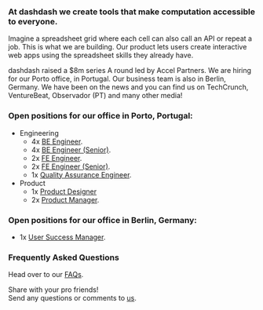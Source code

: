 ### At dashdash we create tools that make computation accessible to everyone.

Imagine a spreadsheet grid where each cell can also call an API or repeat a job. This is what we are building. Our product lets users create interactive web apps using the spreadsheet skills they already have. 

dashdash raised a $8m series A round led by Accel Partners. We are hiring for our Porto office, in Portugal. Our business team is also in Berlin, Germany. We have been on the news and you can find us on TechCrunch, VentureBeat, Observador (PT) and many other media!

### Open positions for our office in Porto, Portugal:
* Engineering
   * 4x [BE Engineer](/job%20descriptions/BE%20engineer.md).
   * 4x [BE Engineer (Senior)](/job%20descriptions/BE%20engineer%20(senior).md).
   * 2x [FE Engineer](/job%20descriptions/FE%20engineer.md).
   * 2x [FE Engineer (Senior)](/job%20descriptions/FE%20engineer%20(senior).md).
   * 1x [Quality Assurance Engineer](/job%20descriptions/QA%20Engineer.md).
* Product
   * 1x [Product Designer](/job%20descriptions/Product%20Designer.md)
   * 2x [Product Manager](/job%20descriptions/Product%20Manager.md).

### Open positions for our office in Berlin, Germany:
* 1x [User Success Manager](/job%20descriptions/Customer%20Success%20Manager.md).

### Frequently Asked Questions
Head over to our [FAQs](/FAQs.md).

Share with your pro friends!  
Send any questions or comments to [us](mailto:join@dashdash.com).
